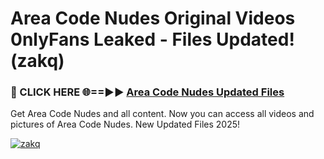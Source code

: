 # Area Code Nudes Original Videos 0nlyFans Leaked - Files Updated! (zakq)

<h3>🔴 CLICK HERE 🌐==►► <a href="https://tinyurl.com/4mcuefdz" rel="nofollow">Area Code Nudes Updated Files</a></h3>

Get Area Code Nudes and all content. Now you can access all videos and pictures of Area Code Nudes. New Updated Files 2025!

[![zakq](https://i.imgur.com/StAQSOY.gif)](https://tinyurl.com/4mcuefdz)
